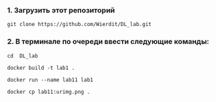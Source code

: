 ### 1. Загрузить этот репозиторий

    git clone https://github.com/Wierdit/DL_lab.git

### 2. В терминале по очереди ввести следующие команды:

    cd  DL_lab

    docker build -t lab1 .

    docker run --name lab11 lab1
    
    docker cp lab11:urimg.png .
